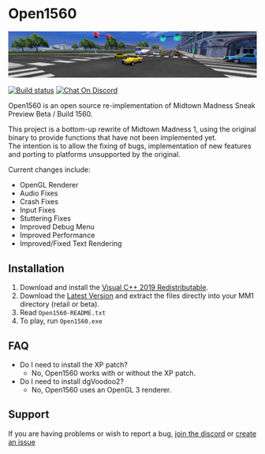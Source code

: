 # Open1560

![Preview](extra/preview.png)

[![Build status](https://ci.appveyor.com/api/projects/status/qiyykgn9vb6kk9mj/branch/master?svg=true)](https://ci.appveyor.com/project/0x1F9F1/Open1560/branch/master)
[![Chat On Discord](https://img.shields.io/discord/239900961731117059?color=7289DA&logo=discord)](https://discord.gg/HHZz27sFEH)

Open1560 is an open source re-implementation of Midtown Madness Sneak Preview Beta / Build 1560.

This project is a bottom-up rewrite of Midtown Madness 1, using the original binary to provide functions that have not been implemented yet.<br/>
The intention is to allow the fixing of bugs, implementation of new features and porting to platforms unsupported by the original.<br/>

Current changes include:
* OpenGL Renderer
* Audio Fixes
* Crash Fixes
* Input Fixes
* Stuttering Fixes
* Improved Debug Menu
* Improved Performance
* Improved/Fixed Text Rendering

## Installation
1. Download and install the [Visual C++ 2019 Redistributable](https://aka.ms/vs/16/release/vc_redist.x86.exe).
2. Download the [Latest Version](https://ci.appveyor.com/api/projects/0x1F9F1/Open1560/artifacts/build/Open1560.zip?branch=master) and extract the files directly into your MM1 directory (retail or beta).
3. Read `Open1560-README.txt`
4. To play, run `Open1560.exe`

## FAQ
* Do I need to install the XP patch?
    * No, Open1560 works with or without the XP patch.
* Do I need to install dgVoodoo2?
    * No, Open1560 uses an OpenGL 3 renderer.

## Support
If you are having problems or wish to report a bug, [join the discord](https://discord.gg/HHZz27sFEH) or [create an issue](https://github.com/0x1F9F1/Open1560/issues/new)
